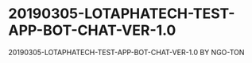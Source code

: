 # 20190305-LOTAPHATECH-TEST-APP-BOT-CHAT-VER-1.0
20190305-LOTAPHATECH-TEST-APP-BOT-CHAT-VER-1.0 BY NGO-TON
